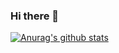 ### Hi there 👋

<!--
**brunooss/brunooss** is a ✨ _special_ ✨ repository because its `README.md` (this file) appears on your GitHub profile. -->

[![Anurag's github stats](https://github-readme-stats.vercel.app/api?username=brunooss)](https://github.com/anuraghazra/github-readme-stats)

<!--

Here are some ideas to get you started:

- 🔭 I’m currently working on ...
- 🌱 I’m currently learning ...
- 👯 I’m looking to collaborate on ...
- 🤔 I’m looking for help with ...
- 💬 Ask me about ...
- 📫 How to reach me: ...
- 😄 Pronouns: ...
- ⚡ Fun fact: ...
-->

